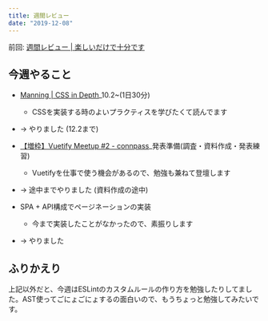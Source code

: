 ```yaml
---
title: 週間レビュー
date: "2019-12-08"
---
```


前回: [週間レビュー | 楽しいだけで十分です](https://yinm.info/20191201/)

## 今週やること

- [Manning | CSS in Depth](https://www.manning.com/books/css-in-depth)_10.2~(1日30分)
  - CSSを実装する時のよいプラクティスを学びたくて読んでます
- -> やりました (12.2まで)

- [【増枠】Vuetify Meetup #2 - connpass](https://vuetify-meetup.connpass.com/event/156488/)_発表準備(調査・資料作成・発表練習)
  - Vuetifyを仕事で使う機会があるので、勉強も兼ねて登壇します
- -> 途中までやりました (資料作成の途中)

- SPA + API構成でページネーションの実装
  - 今まで実装したことがなかったので、素振りします
- -> やりました

## ふりかえり
上記以外だと、今週はESLintのカスタムルールの作り方を勉強したりしてました。AST使ってごにょごにょするの面白いので、もうちょっと勉強してみたいです。
